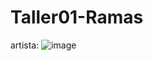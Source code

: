 # Taller01-Ramas
artista:
![image](https://github.com/DavidSandoval1/Taller01-Ramas/assets/152084340/09729919-ce5f-4cd0-ac62-0668d4f36754)